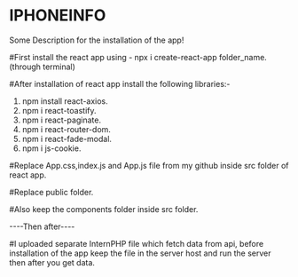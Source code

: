 # IPHONEINFO
Some Description for the installation of the app!

#First install the react app using - npx i create-react-app folder_name.(through terminal)

#After installation of react app install the following libraries:-
  1. npm install react-axios.
  2. npm i react-toastify.
  3. npm i react-paginate.
  4. npm i react-router-dom.
  5. npm i react-fade-modal.
  6. npm i js-cookie. 
 
#Replace App.css,index.js and App.js file from my github inside src folder of react app.

#Replace public folder.

#Also keep the components folder inside src folder.

----Then after----

#I uploaded separate InternPHP file which fetch data from api, before installation of the app keep the file in the server host and run the server then after you get data.
